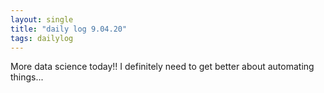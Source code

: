 ```yaml
---
layout: single
title: "daily log 9.04.20"
tags: dailylog
---
```


More data science today!! I definitely need to get better about automating things...

